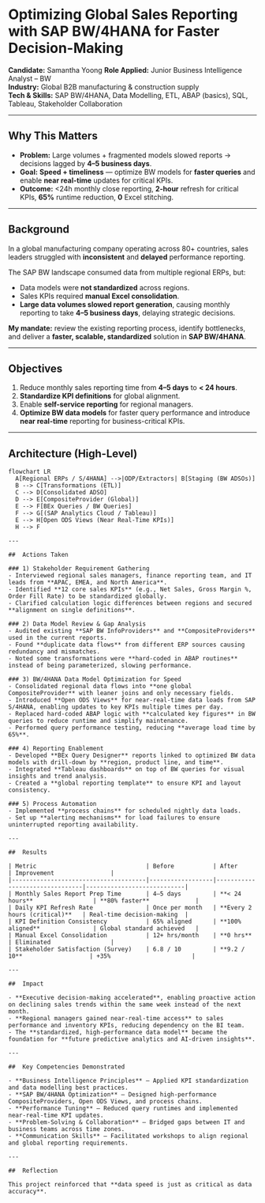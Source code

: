 # Optimizing Global Sales Reporting with SAP BW/4HANA for Faster Decision-Making

**Candidate:** Samantha Yoong 
**Role Applied:** Junior Business Intelligence Analyst – BW  
**Industry:** Global B2B manufacturing & construction supply  
**Tech & Skills:** SAP BW/4HANA, Data Modelling, ETL, ABAP (basics), SQL, Tableau, Stakeholder Collaboration

---

## Why This Matters 
- **Problem:** Large volumes + fragmented models slowed reports → decisions lagged by **4–5 business days**.  
- **Goal:** **Speed + timeliness** — optimize BW models for **faster queries** and enable **near real-time** updates for critical KPIs.  
- **Outcome:** <24h monthly close reporting, **2-hour** refresh for critical KPIs, **65%** runtime reduction, **0** Excel stitching.

---

## Background

In a global manufacturing company operating across 80+ countries, sales leaders struggled with **inconsistent** and **delayed** performance reporting.

The SAP BW landscape consumed data from multiple regional ERPs, but:
- Data models were **not standardized** across regions.  
- Sales KPIs required **manual Excel consolidation**.  
- **Large data volumes slowed report generation**, causing monthly reporting to take **4–5 business days**, delaying strategic decisions.

**My mandate:** review the existing reporting process, identify bottlenecks, and deliver a **faster, scalable, standardized** solution in **SAP BW/4HANA**.

---

## Objectives

1. Reduce monthly sales reporting time from **4–5 days** to **< 24 hours**.  
2. **Standardize KPI definitions** for global alignment.  
3. Enable **self-service reporting** for regional managers.  
4. **Optimize BW data models** for faster query performance and introduce **near real-time** reporting for business-critical KPIs.

---

## Architecture (High-Level)

```mermaid
flowchart LR
  A[Regional ERPs / S/4HANA] -->|ODP/Extractors| B[Staging (BW ADSOs)]
  B --> C[Transformations (ETL)]
  C --> D[Consolidated ADSO]
  D --> E[CompositeProvider (Global)]
  E --> F[BEx Queries / BW Queries]
  F --> G[(SAP Analytics Cloud / Tableau)]
  E --> H[Open ODS Views (Near Real-Time KPIs)]
  H --> F

---

##  Actions Taken

### 1) Stakeholder Requirement Gathering
- Interviewed regional sales managers, finance reporting team, and IT leads from **APAC, EMEA, and North America**.  
- Identified **12 core sales KPIs** (e.g., Net Sales, Gross Margin %, Order Fill Rate) to be standardized globally.  
- Clarified calculation logic differences between regions and secured **alignment on single definitions**.

### 2) Data Model Review & Gap Analysis
- Audited existing **SAP BW InfoProviders** and **CompositeProviders** used in the current reports.  
- Found **duplicate data flows** from different ERP sources causing redundancy and mismatches.  
- Noted some transformations were **hard-coded in ABAP routines** instead of being parameterized, slowing performance.

### 3) BW/4HANA Data Model Optimization for Speed
- Consolidated regional data flows into **one global CompositeProvider** with leaner joins and only necessary fields.  
- Introduced **Open ODS Views** for near-real-time data loads from SAP S/4HANA, enabling updates to key KPIs multiple times per day.  
- Replaced hard-coded ABAP logic with **calculated key figures** in BW queries to reduce runtime and simplify maintenance.  
- Performed query performance testing, reducing **average load time by 65%**.

### 4) Reporting Enablement
- Developed **BEx Query Designer** reports linked to optimized BW data models with drill-down by **region, product line, and time**.  
- Integrated **Tableau dashboards** on top of BW queries for visual insights and trend analysis.  
- Created a **global reporting template** to ensure KPI and layout consistency.

### 5) Process Automation
- Implemented **process chains** for scheduled nightly data loads.  
- Set up **alerting mechanisms** for load failures to ensure uninterrupted reporting availability.

---

##  Results

| Metric                               | Before           | After                          | Improvement                |
|--------------------------------------|------------------|--------------------------------|----------------------------|
| Monthly Sales Report Prep Time       | 4–5 days         | **< 24 hours**                 | **80% faster**             |
| Daily KPI Refresh Rate               | Once per month   | **Every 2 hours (critical)**   | Real-time decision-making  |
| KPI Definition Consistency           | 65% aligned      | **100% aligned**               | Global standard achieved   |
| Manual Excel Consolidation           | 12+ hrs/month    | **0 hrs**                      | Eliminated                 |
| Stakeholder Satisfaction (Survey)    | 6.8 / 10         | **9.2 / 10**                   | +35%                       |

---

##  Impact

- **Executive decision-making accelerated**, enabling proactive action on declining sales trends within the same week instead of the next month.  
- **Regional managers gained near-real-time access** to sales performance and inventory KPIs, reducing dependency on the BI team.  
- The **standardized, high-performance data model** became the foundation for **future predictive analytics and AI-driven insights**.

---

##  Key Competencies Demonstrated

- **Business Intelligence Principles** – Applied KPI standardization and data modelling best practices.  
- **SAP BW/4HANA Optimization** – Designed high-performance CompositeProviders, Open ODS Views, and process chains.  
- **Performance Tuning** – Reduced query runtimes and implemented near-real-time KPI updates.  
- **Problem-Solving & Collaboration** – Bridged gaps between IT and business teams across time zones.  
- **Communication Skills** – Facilitated workshops to align regional and global reporting requirements.

---

##  Reflection

This project reinforced that **data speed is just as critical as data accuracy**. 


